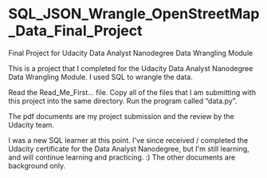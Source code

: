 # SQL_JSON_Wrangle_OpenStreetMap_Data_Final_Project
Final Project for Udacity Data Analyst Nanodegree Data Wrangling Module

This is a project that I completed for the Udacity Data Analyst Nanodegree Data Wrangling Module.
I used SQL to wrangle the data.

Read the Read_Me_First... file.
Copy all of the files that I am submitting with this project into the same directory.
Run the program called “data.py”.

The pdf documents are my project submission and the review by the Udacity team.

I was a new SQL learner at this point.
I've since received / completed the Udacity certificate for the Data Analyst Nanodegree, 
but I'm still learning, and will continue learning and practicing. :)
The other documents are background only.

